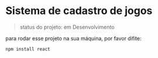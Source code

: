 <h1>Sistema de cadastro de jogos</h1>

> status do projeto: em Desenvolvimento

para rodar esse projeto na sua máquina, por favor difite:

```
npm install react
```

